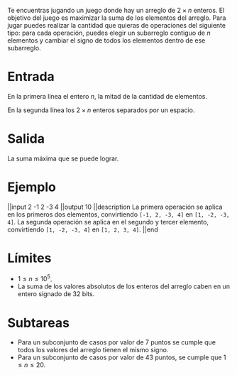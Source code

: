 Te encuentras jugando un juego donde hay un arreglo de $2\times n$ enteros. El objetivo del juego es maximizar la suma de los elementos del arreglo. Para jugar puedes realizar la cantidad que quieras de operaciones del siguiente tipo: para cada operación, puedes elegir un subarreglo contiguo de $n$ elementos y cambiar el signo de todos los elementos dentro de ese subarreglo.

# Entrada

En la primera línea el entero $n$, la mitad de la cantidad de elementos.

En la segunda línea los $2\times n$ enteros separados por un espacio.

# Salida

La suma máxima que se puede lograr.

# Ejemplo

||input
2
-1 2 -3 4
||output
10
||description
La primera operación se aplica en los primeros dos elementos, convirtiendo `[-1, 2, -3, 4]` en `[1, -2, -3, 4]`. La segunda operación se aplica en el segundo y tercer elemento, convirtiendo `[1, -2, -3, 4]` en `[1, 2, 3, 4]`.
||end

# Límites

* $1 \leq n \leq 10^5$.
* La suma de los valores absolutos de los enteros del arreglo caben en un entero signado de 32 bits.

# Subtareas

* Para un subconjunto de casos por valor de 7 puntos se cumple que todos los valores del arreglo tienen el mismo signo.
* Para un subconjunto de casos por valor de 43 puntos, se cumple que $1 \leq n \leq 20$.
